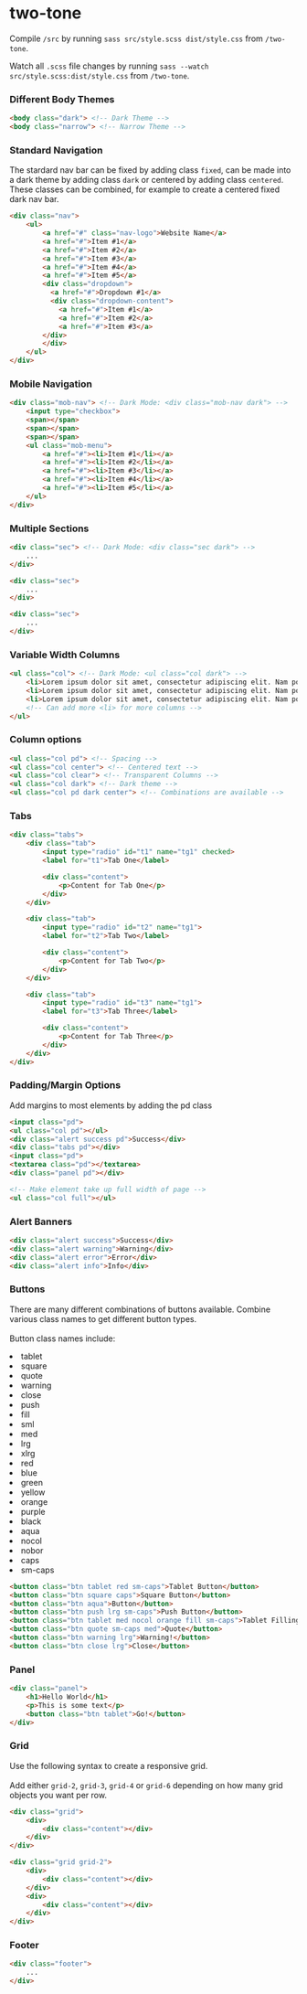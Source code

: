 # two-tone

Compile `/src` by running `sass src/style.scss dist/style.css` from `/two-tone`.

Watch all `.scss` file changes by running `sass --watch src/style.scss:dist/style.css` from `/two-tone`.

### Different Body Themes

```html
<body class="dark"> <!-- Dark Theme -->
<body class="narrow"> <!-- Narrow Theme -->
```

### Standard Navigation

The stardard nav bar can be fixed by adding class `fixed`, can be made into a dark theme by adding class `dark` or centered by adding class `centered`. These classes can be combined, for example to create a centered fixed dark nav bar.

```html
<div class="nav">
	<ul>
		<a href="#" class="nav-logo">Website Name</a>
		<a href="#">Item #1</a>
		<a href="#">Item #2</a>
		<a href="#">Item #3</a>
		<a href="#">Item #4</a>
		<a href="#">Item #5</a>
		<div class="dropdown">
		  <a href="#">Dropdown #1</a>
		  <div class="dropdown-content">
	    	<a href="#">Item #1</a>
	    	<a href="#">Item #2</a>
	    	<a href="#">Item #3</a>
	  	</div>
		</div>
	</ul>
</div>
```

### Mobile Navigation

```html
<div class="mob-nav"> <!-- Dark Mode: <div class="mob-nav dark"> -->
	<input type="checkbox">
	<span></span>
	<span></span>
	<span></span>
	<ul class="mob-menu">
		<a href="#"><li>Item #1</li></a>
		<a href="#"><li>Item #2</li></a>
		<a href="#"><li>Item #3</li></a>
		<a href="#"><li>Item #4</li></a>
		<a href="#"><li>Item #5</li></a>
	</ul>
</div>
```

### Multiple Sections

```html
<div class="sec"> <!-- Dark Mode: <div class="sec dark"> -->
	...
</div>

<div class="sec">
	...
</div>

<div class="sec">
	...
</div>
```

### Variable Width Columns

```html
<ul class="col"> <!-- Dark Mode: <ul class="col dark"> -->
	<li>Lorem ipsum dolor sit amet, consectetur adipiscing elit. Nam posuere rutrum orci, quis accumsan quam mollis vel.</li>
	<li>Lorem ipsum dolor sit amet, consectetur adipiscing elit. Nam posuere rutrum orci, quis accumsan quam mollis vel.</li>
	<li>Lorem ipsum dolor sit amet, consectetur adipiscing elit. Nam posuere rutrum orci, quis accumsan quam mollis vel.</li>
	<!-- Can add more <li> for more columns -->
</ul>
```

### Column options

```html
<ul class="col pd"> <!-- Spacing -->
<ul class="col center"> <!-- Centered text -->
<ul class="col clear"> <!-- Transparent Columns -->
<ul class="col dark"> <!-- Dark theme -->
<ul class="col pd dark center"> <!-- Combinations are available -->
```

### Tabs

```html
<div class="tabs">
	<div class="tab">
		<input type="radio" id="t1" name="tg1" checked>
		<label for="t1">Tab One</label>

		<div class="content">
			<p>Content for Tab One</p>
		</div> 
	</div>

	<div class="tab">
		<input type="radio" id="t2" name="tg1">
		<label for="t2">Tab Two</label>

		<div class="content">
			<p>Content for Tab Two</p>
		</div> 
	</div>

	<div class="tab">
		<input type="radio" id="t3" name="tg1">
		<label for="t3">Tab Three</label>

		<div class="content">
			<p>Content for Tab Three</p>
		</div> 
	</div>
</div> 
```

### Padding/Margin Options

Add margins to most elements by adding the pd class

```html
<input class="pd">
<ul class="col pd"></ul>
<div class="alert success pd">Success</div>
<div class="tabs pd"></div>
<input class="pd">
<textarea class="pd"></textarea>
<div class="panel pd"></div>

<!-- Make element take up full width of page -->
<ul class="col full"></ul>
```

### Alert Banners

```html
<div class="alert success">Success</div>
<div class="alert warning">Warning</div>
<div class="alert error">Error</div>
<div class="alert info">Info</div>
```

### Buttons

There are many different combinations of buttons available. Combine various class names to get different button types.
<br><br>
Button class names include:
<br>

<li>tablet</li>
<li>square</li>
<li>quote</li>
<li>warning</li>
<li>close</li>
<li>push</li>
<li>fill</li>
<li>sml</li>
<li>med</li>
<li>lrg</li>
<li>xlrg</li>
<li>red</li>
<li>blue</li>
<li>green</li>
<li>yellow</li>
<li>orange</li>
<li>purple</li>
<li>black</li>
<li>aqua</li>
<li>nocol</li>
<li>nobor</li>
<li>caps</li>
<li>sm-caps</li>


```html
<button class="btn tablet red sm-caps">Tablet Button</button>
<button class="btn square caps">Square Button</button>
<button class="btn aqua">Button</button>
<button class="btn push lrg sm-caps">Push Button</button>
<button class="btn tablet med nocol orange fill sm-caps">Tablet Filling Button</button>
<button class="btn quote sm-caps med">Quote</button>
<button class="btn warning lrg">Warning!</button>
<button class="btn close lrg">Close</button> 
```

### Panel

```html
<div class="panel">
	<h1>Hello World</h1>
	<p>This is some text</p>
	<button class="btn tablet">Go!</button>
</div>
```

### Grid

Use the following syntax to create a responsive grid.
<br><br>
Add either `grid-2`, `grid-3`, `grid-4` or `grid-6` depending on how many grid objects you want per row.

```html
<div class="grid">
	<div>
		<div class="content"></div>
	</div>
</div>

<div class="grid grid-2">
	<div>
		<div class="content"></div>
	</div>
	<div>
		<div class="content"></div>
	</div>
</div>
```

### Footer

```html
<div class="footer">
	...
</div> 
```